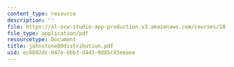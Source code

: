 ```yaml
---
content_type: resource
description: ''
file: https://ol-ocw-studio-app-production.s3.amazonaws.com/courses/18-996-random-matrix-theory-and-its-applications-spring-2004/ec6b92dcd47ebbb3d4430d85c83eeaea_johnstone00distribution.pdf
file_type: application/pdf
resourcetype: Document
title: johnstone00distribution.pdf
uid: ec6b92dc-d47e-bbb3-d443-0d85c83eeaea
---
```

